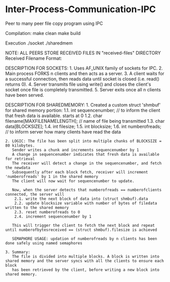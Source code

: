 # Inter-Process-Communication-IPC
 Peer to many peer file copy program using IPC

Compilation:
    make clean
    make build

Execution
    ./socket <number-of-peers> <filename>
	./sharedmem <number-of-peers> <filename>

NOTE: ALL PEERS STORE RECEIVED FILES IN "received-files" DIRECTORY
Received Filename Format: 

DESCRIPTION FOR SOCKETS:
    1. Uses AF_UNIX family of sockets for IPC.
    2. Main process FORKS n clients and then acts as a server.
    3. A client waits for a successful connection, then reads data until socket is closed (i.e. read() returns 0).
    4. Server transmits file using write() and closes the client's socket once file is completely transmitted.
    5. Server exits once all n clients have been served.

DESCRIPTION FOR SHAREDMEMORY:
    1. Created a custom struct 'shmbuf' for shared memory portion:
        1.1. int sequencenumber; // to inform the client that fresh data is available. starts at 0
        1.2. char filename[MAXFILENAMELENGTH];  // name of file being transmitted
        1.3. char data[BLOCKSIZE];
        1.4. int filesize;
        1.5. int blocksize;
        1.6. int numberofreads; // to inform server how many clients have read the data

    2. LOGIC: The file has been split into multiple chunks of BLOCKSIZE = 80 kilobytes.
       Sender writes a chunk and increments sequencenumber by 1
       A change in sequencenumber indicates that fresh data is available for retrieval
       The receiver will detect a change in the sequencenumber, and fetch the newdata
       Subsequently after each block fetch, receiver will increment 'numberofreads' by 1 in the shared memory
       The client will now wait for sequencenumber to update.
       
       Now, when the server detects that numberofreads == numberofclients connected, the server will
        2.1. write the next block of data into (struct shmbuf).data
        2.2. update blocksize variable with number of bytes of filedata written to the shared memory
        2.3. reset numberofreads to 0
        2.4. increment sequencenumber by 1

       This will trigger the client to fetch the next block and repeat until numberofbytesreceived == (struct shmbuf).filesize is achieved

       SEMAPHORE USAGE: updation of numberofreads by n clients has been done safely using named semaphores
    
    3. Summary:
       The file is divided into multiple blocks. A block is written into shared memory and the server syncs with all the clients to ensure each block
       has been retrieved by the client, before writing a new block into shared memory.
